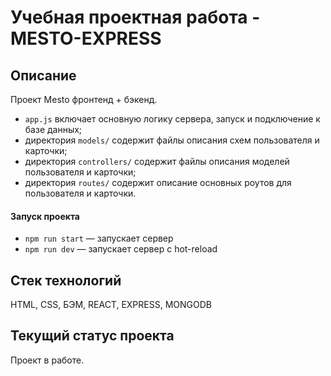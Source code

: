 # Учебная проектная работа - MESTO-EXPRESS

## Описание
Проект Mesto фронтенд + бэкенд.
- `app.js` включает основную логику сервера, запуск и подключение к базе данных;
- директория `models/` содержит файлы описания схем пользователя и карточки;
- директория `controllers/` содержит файлы описания моделей пользователя и карточки;
- директория `routes/` содержит описание основных роутов для пользователя и карточки.

#### Запуск проекта
- `npm run start` — запускает сервер
- `npm run dev` — запускает сервер с hot-reload

## Стек технологий
HTML, CSS, БЭМ, REACT, EXPRESS, MONGODB

## Текущий статус проекта
Проект в работе.
